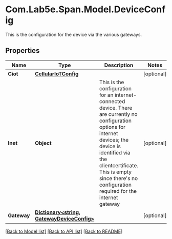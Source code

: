 # Com.Lab5e.Span.Model.DeviceConfig
This is the configuration for the device via the various gateways.

## Properties

Name | Type | Description | Notes
------------ | ------------- | ------------- | -------------
**Ciot** | [**CellularIoTConfig**](CellularIoTConfig.md) |  | [optional] 
**Inet** | **Object** | This is the configuration for an internet-connected device. There are currently no configuration options for internet devices; the device is identified via the clientcertificate.  This is empty since there&#39;s no configuration required for the internet  gateway | [optional] 
**Gateway** | [**Dictionary&lt;string, GatewayDeviceConfig&gt;**](GatewayDeviceConfig.md) |  | [optional] 

[[Back to Model list]](../README.md#documentation-for-models) [[Back to API list]](../README.md#documentation-for-api-endpoints) [[Back to README]](../README.md)

